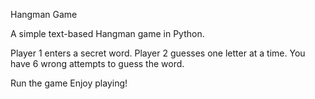 Hangman Game 

A simple text-based Hangman game in Python.

Player 1 enters a secret word.
Player 2 guesses one letter at a time.
You have 6 wrong attempts to guess the word.

Run the game 
Enjoy playing!

